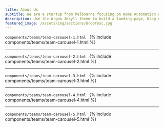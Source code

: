 ```yaml
---
title: About Us
subtitle: We are a startup from Melbourne focusing on Home Automation and Smart Home applications. We are currently selling what we think are the best home automation products on our ebay web store. Our engineers are also developing our own line of products, so keep an ear out for this :)
description: Use the Argon Jekyll theme to build a landing page, blog or complete website.
featured_image: /assets/img/sections/broofoac.jpg
---
```


```components/teams/team-carousel-1.html ```
{% include components/teams/team-carousel-1.html %}

---
```components/teams/team-carousel-2.html ```
{% include components/teams/team-carousel-2.html %}

---
```components/teams/team-carousel-3.html ```
{% include components/teams/team-carousel-3.html %}

---
```components/teams/team-carousel-4.html ```
{% include components/teams/team-carousel-4.html %}

---
```components/teams/team-carousel-5.html ```
{% include components/teams/team-carousel-5.html %}